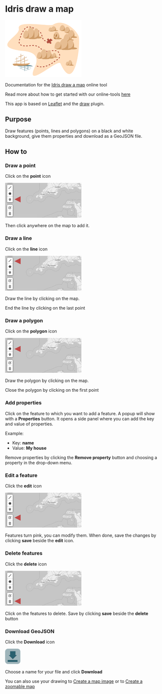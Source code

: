 # Idris draw a map

<img src="/img/tool-draw.png" alt="Idris draw a map" width="250" />

Documentation for the [Idris draw a map](http://www.idris-maps.com/tools/draw-map) online tool

Read more about how to get started with our online-tools [here](https://github.com/idris-maps/idris-tools-docs/tree/master/get-started)

This app is based on [Leaflet](http://leafletjs.com/) and the [draw](https://github.com/Leaflet/Leaflet.draw) plugin.

## Purpose

Draw features (points, lines and polygons) on a black and white background, give them properties and download as a GeoJSON file.

## How to

### Draw a point

Click on the **point** icon

<img src="/img/draw_point.png" width="250" />

Then click anywhere on the map to add it.

### Draw a line 

Click on the **line** icon

<img src="/img/draw_line.png" width="250" />

Draw the line by clicking on the map.

End the line by clicking on the last point

### Draw a polygon

Click on the **polygon** icon

<img src="/img/draw_polygon.png" width="250" />

Draw the polygon by clicking on the map.

Close the polygon by clicking on the first point

### Add properties

Click on the feature to which you want to add a feature. A popup will show with a **Properties** button. It opens a side panel where you can add the key and value of properties.

Example:
* Key: **name**
* Value: **My house**

Remove properties by clicking the **Remove property** button and choosing a property in the drop-down menu.

### Edit a feature

Click the **edit** icon

<img src="/img/draw_edit.png" width="250" />

Features turn pink, you can modify them. When done, save the changes by clicking **save** beside the **edit** icon.

### Delete features

Click the **delete** icon

<img src="/img/draw_delete.png" width="250" />

Click on the features to delete. Save by clicking **save** beside the **delete** button

### Download GeoJSON

Click the **Download** icon

<img src="/img/icon-download.png" width="50" />

Choose a name for your file and click **Download**

You can also use your drawing to [Create a map image](https://github.com/idris-maps/idris-tools-docs/blob/master/image-map) or to [Create a zoomable map](https://github.com/idris-maps/idris-tools-docs/blob/master/zoomable-map)

